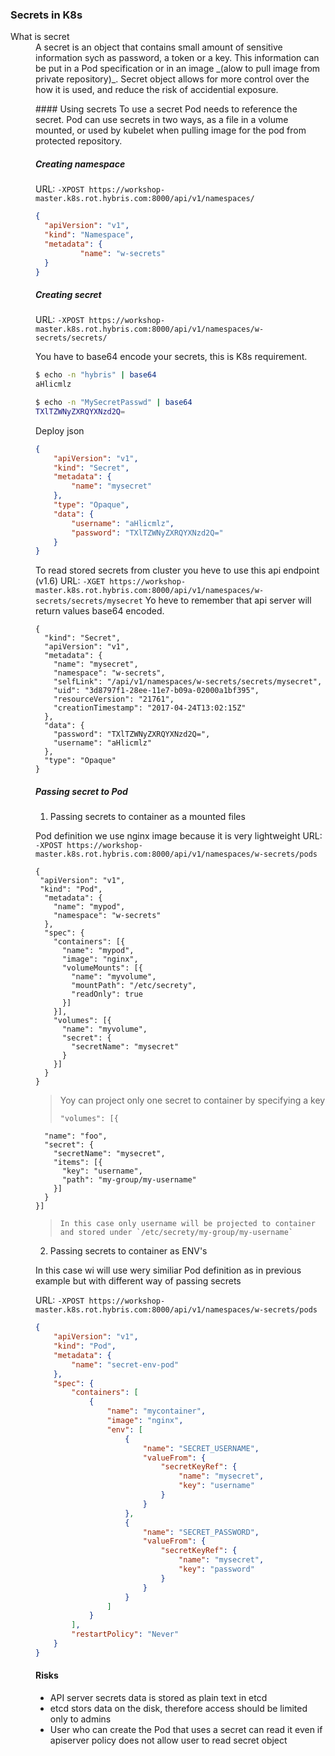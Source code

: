 ### Secrets in K8s  
<dl>
<dt>What is secret</dt>
<dd>A secret is an object that contains small amount of sensitive information sych as password, a token or a key. This information can be put in a Pod specification or in  an image _(alow to pull image from private repository)_. Secret object allows for more control over the how it is used, and reduce the risk of accidential exposure.<dd>
<dl>
#### Using secrets
To use a secret Pod needs to reference the secret. Pod can use secrets in two ways, as a file in a volume mounted, or used by kubelet when pulling image for the pod from protected repository.


##### Creating namespace
URL: `-XPOST https://workshop-master.k8s.rot.hybris.com:8000/api/v1/namespaces/`

```json
{
  "apiVersion": "v1",
  "kind": "Namespace",
  "metadata": {
          "name": "w-secrets"
  }
}
```

##### Creating secret
URL: `-XPOST https://workshop-master.k8s.rot.hybris.com:8000/api/v1/namespaces/w-secrets/secrets/`

You have to base64 encode your secrets, this is K8s requirement.  

```bash
$ echo -n "hybris" | base64
aHlicmlz

$ echo -n "MySecretPasswd" | base64
TXlTZWNyZXRQYXNzd2Q=
```

Deploy json  

```json
{
	"apiVersion": "v1",
	"kind": "Secret",
	"metadata": {
		"name": "mysecret"
	},
	"type": "Opaque",
	"data": {
		"username": "aHlicmlz",
		"password": "TXlTZWNyZXRQYXNzd2Q="
	}
}
```
To read stored secrets from cluster you heve to use this api endpoint (v1.6)
URL: `-XGET https://workshop-master.k8s.rot.hybris.com:8000/api/v1/namespaces/w-secrets/secrets/mysecret`
Yo heve to remember that api server will return values base64 encoded.

```
{
  "kind": "Secret",
  "apiVersion": "v1",
  "metadata": {
    "name": "mysecret",
    "namespace": "w-secrets",
    "selfLink": "/api/v1/namespaces/w-secrets/secrets/mysecret",
    "uid": "3d8797f1-28ee-11e7-b09a-02000a1bf395",
    "resourceVersion": "21761",
    "creationTimestamp": "2017-04-24T13:02:15Z"
  },
  "data": {
    "password": "TXlTZWNyZXRQYXNzd2Q=",
    "username": "aHlicmlz"
  },
  "type": "Opaque"
}
```

##### Passing secret to Pod

1. Passing secrets to container as a mounted files

Pod definition we use nginx image because it is very lightweight
URL: `-XPOST https://workshop-master.k8s.rot.hybris.com:8000/api/v1/namespaces/w-secrets/pods`

```
{
 "apiVersion": "v1",
 "kind": "Pod",
  "metadata": {
    "name": "mypod",
    "namespace": "w-secrets"
  },
  "spec": {
    "containers": [{
      "name": "mypod",
      "image": "nginx",
      "volumeMounts": [{
        "name": "myvolume",
        "mountPath": "/etc/secrety",
        "readOnly": true
      }]
    }],
    "volumes": [{
      "name": "myvolume",
      "secret": {
        "secretName": "mysecret"
      }
    }]
  }
}
```
>Yoy can project only one secret to container by specifying a key
>
>```
> "volumes": [{
      "name": "foo",
      "secret": {
        "secretName": "mysecret",
        "items": [{
          "key": "username",
          "path": "my-group/my-username"
        }]
      }
    }]
> ```
> In this case only username will be projected to container and stored under `/etc/secrety/my-group/my-username`
 


2. Passing secrets to container as ENV's

In this case wi will use wery similiar Pod definition as in previous example but with different way of passing secrets

URL: `-XPOST https://workshop-master.k8s.rot.hybris.com:8000/api/v1/namespaces/w-secrets/pods`

```json
{
	"apiVersion": "v1",
	"kind": "Pod",
	"metadata": {
		"name": "secret-env-pod"
	},
	"spec": {
		"containers": [
			{
				"name": "mycontainer",
				"image": "nginx",
				"env": [
					{
						"name": "SECRET_USERNAME",
						"valueFrom": {
							"secretKeyRef": {
								"name": "mysecret",
								"key": "username"
							}
						}
					},
					{
						"name": "SECRET_PASSWORD",
						"valueFrom": {
							"secretKeyRef": {
								"name": "mysecret",
								"key": "password"
							}
						}
					}
				]
			}
		],
		"restartPolicy": "Never"
	}
}
```

#### Risks
 - API server secrets data is stored as plain text in etcd
 - etcd stors data on the disk, therefore access should be limited only to admins
 - User who can create the Pod that uses a secret can read it even if apiserver policy does not allow user to read secret object  

 
 	

